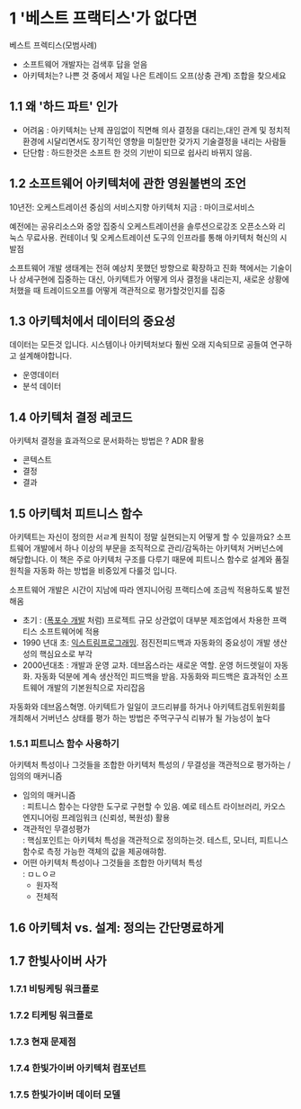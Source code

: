# 1 '베스트 프랙티스'가 없다면
 베스트 프렉티스(모범사례)
 - 소프트웨어 개발자는 검색후 답을 얻음
 - 아키텍처는? 나쁜 것 중에서 제일 나은 트레이드 오프(상충 관계) 조합을 찾으세요

## 1.1 왜 '하드 파트' 인가
 - 어려움 : 아키텍처는 난제 끊임없이 직면해 의사 결정을 대리는,대인 관계 및 정치적 환경에 시달리면서도 장기적인 영향을 미칠만한 갖가지 기술결정을 내리는 사람들
 - 단단함 : 하드한것은 소프트 한 것의 기반이 되므로 쉽사리 바뀌지 않음.

## 1.2 소프트웨어 아키텍처에 관한 영원불변의 조언
10년전: 오케스트레이션 중심의 서비스지향 아키텍처
지금 : 마이크로서비스

예전에는 공유리소스와 중앙 집중식 오케스트레이션을 솔루션으로강조
오픈소스와 리눅스 무료사용. 컨테이너 및 오케스트레이션 도구의 인프라를 통해 아키텍처 혁신의 시발점

소프트웨어 개발 생태계는 전혀 예상치 못했던 방향으로 확장하고 진화
책에서는 기술이나 상세구현에 집중하는 대신, 아키텍트가 어떻게 의사 결정을 내리는지, 새로운 상황에 처했을 때 트레이드오프를 어떻게 객관적으로 평가할것인지를 집중

## 1.3 아키텍처에서 데이터의 중요성
 데이터는 모든것 입니다. 시스템이나 아키텍처보다 훨씬 오래 지속되므로 공들여 연구하고 설계해야합니다.
- 운영데이터
- 분석 데이터

## 1.4 아키텍처 결정 레코드
아키텍처 결정을 효과적으로 문서화하는 방법은 ? ADR 활용
- 콘텍스트
- 결정
- 결과

## 1.5 아키텍처 피트니스 함수
아키텍트는 자신이 정의한 서ㄹ계 원칙이 정말 실현되는지 어떻게 할 수 있을까요?
소프트웨어 개발에서 하나 이상의 부문을 조직적으로 관리/감독하는 아키텍처 거버넌스에 해당합니다. 이 책은 주로 아키텍처 구조를 다루기 때문에 피트니스 함수로 설계와 품질 원칙을 자동화 하는 방법을 비중있게 다룰것 입니다.

소프트웨어 개발은 시간이 지남에 따라 엔지니어링 프랙티스에 조금씩 적용하도록 발전 해옴

- 초기 : ([폭포수 개발](https://namu.wiki/w/%ED%8F%AD%ED%8F%AC%EC%88%98?from=%ED%8F%AD%ED%8F%AC%EC%88%98%20%EB%AA%A8%EB%8D%B8#%ED%8F%AD%ED%8F%AC%EC%88%98%20%EB%AA%A8%EB%8D%B8) 처럼) 프로젝트 규모 상관없이 대부분 제조업에서 차용한 프랙티스 소프트웨어에 적용
- 1990 년대 초: [익스트림프로그래밍](https://namu.wiki/w/%EC%9D%B5%EC%8A%A4%ED%8A%B8%EB%A6%BC%20%ED%94%84%EB%A1%9C%EA%B7%B8%EB%9E%98%EB%B0%8D). 점진전피드백과 자동화의 중요성이 개발 생산성의 핵심요소로 부각
- 2000년대초 : 개발과 운영 교차. 데브옵스라는 새로운 역할. 운영 허드렛일이 자동화. 자동화 덕분에 계속 생산적인 피드백을 받음. 자동화와 피드백은 효과적인 소프트웨어 개발의 기본원칙으로 자리잡음

자동화와 데브옵스혁명. 아키텍트가 일일이 코드리뷰를 하거나 아키텍트검토위원회를 개최해서 거버넌스 상태를 평가 하는 방법은 주먹구구식 리뷰가 될 가능성이 높다

### 1.5.1 피트니스 함수 사용하기
아키텍처 특성이나 그것들을 조합한 아키텍처 특성의 / 무결성을 객관적으로 평가하는 / 임의의 매커니즘

- 임의의 매커니즘  
    : 피트니스 함수는 다양한 도구로 구현할 수 있음. 예로 테스트 라이브러리, 카오스엔지니어링 프레임워크 (신뢰성, 복원성) 활용
- 객관적인 무결성평가  
    : 핵심포인트는 아키텍처 특성을 객관적으로 정의하는것. 테스트, 모니터, 피트니스함수로 측정 가능한 객체의 값을 제공애햐함.
- 어떤 아키텍처 특성이나 그것들을 조합한 아키텍처 특성  
    : ㅁㄴㅇㄹ
  - 원자적
  - 전체적


## 1.6 아키텍처 vs. 설계: 정의는 간단명료하게

## 1.7 한빛사이버 사가
### 1.7.1 비팅케팅 워크플로
### 1.7.2  티케팅 워크플로
### 1.7.3 현재 문제점
### 1.7.4 한빛가이버 아키텍처 컴포넌트
### 1.7.5 한빛가이버 데이터 모델

